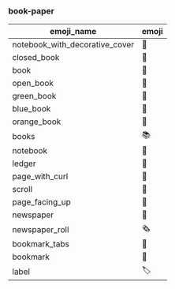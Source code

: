 ### book-paper 

|emoji_name|emoji|
|---|---|
|notebook_with_decorative_cover|:notebook_with_decorative_cover:|
|closed_book|:closed_book:|
|book|:book:|
|open_book|:open_book:|
|green_book|:green_book:|
|blue_book|:blue_book:|
|orange_book|:orange_book:|
|books|:books:|
|notebook|:notebook:|
|ledger|:ledger:|
|page_with_curl|:page_with_curl:|
|scroll|:scroll:|
|page_facing_up|:page_facing_up:|
|newspaper|:newspaper:|
|newspaper_roll|:newspaper_roll:|
|bookmark_tabs|:bookmark_tabs:|
|bookmark|:bookmark:|
|label|:label:|
